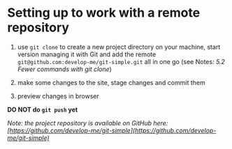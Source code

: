 # Setting up to work with a remote repository

1) use `git clone` to create a new project directory on your machine, start version managing it with Git and add the remote `git@github.com:develop-me/git-simple.git` all in one go (see Notes: *5.2 Fewer commands with git clone*)

1) make some changes to the site, stage changes and commit them

1) preview changes in browser

**DO NOT do `git push` yet**

*Note: the project repository is available on GitHub here: [https://github.com/develop-me/git-simple](https://github.com/develop-me/git-simple)*